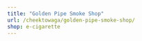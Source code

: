 ```yaml
---
title: "Golden Pipe Smoke Shop"
url: /cheektowaga/golden-pipe-smoke-shop/
shop: e-cigarette
---
```


